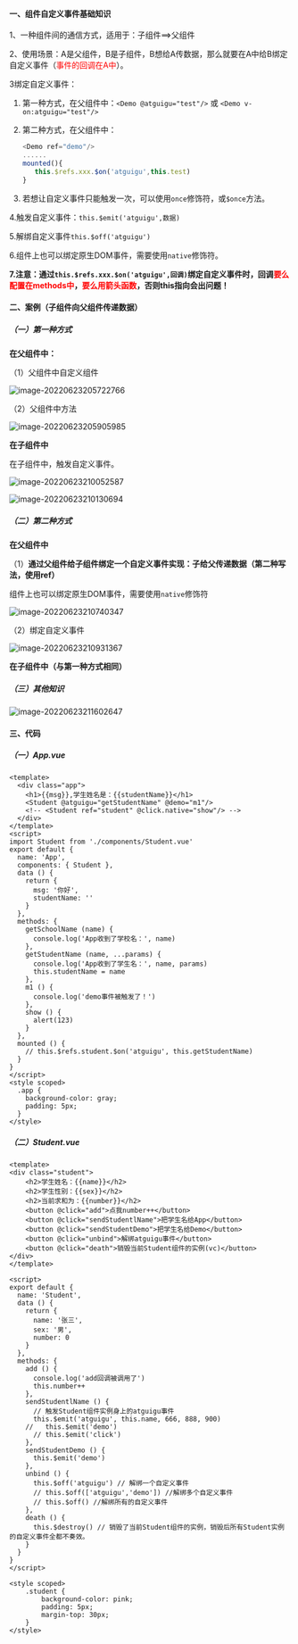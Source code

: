 #### 一、组件自定义事件基础知识

1、一种组件间的通信方式，适用于：子组件==>父组件

2、使用场景：A是父组件，B是子组件，B想给A传数据，那么就要在A中给B绑定自定义事件（<span style="color:red">事件的回调在A中</span>）。

3绑定自定义事件：

1. 第一种方式，在父组件中：```<Demo @atguigu="test"/>```  或 ```<Demo v-on:atguigu="test"/>```

2. 第二种方式，在父组件中：

   ```js
   <Demo ref="demo"/>
   ......
   mounted(){
      this.$refs.xxx.$on('atguigu',this.test)
   }
   ```

3. 若想让自定义事件只能触发一次，可以使用```once```修饰符，或```$once```方法。

4.触发自定义事件：```this.$emit('atguigu',数据)```		

5.解绑自定义事件```this.$off('atguigu')```

6.组件上也可以绑定原生DOM事件，需要使用```native```修饰符。

**7.注意：通过```this.$refs.xxx.$on('atguigu',回调)```绑定自定义事件时，回调<span style="color:red">要么配置在methods中</span>，<span style="color:red">要么用箭头函数</span>，否则this指向会出问题！**

#### 二、案例（子组件向父组件传递数据）

##### （一）第一种方式

**在父组件中：**

（1）父组件中自定义组件

![image-20220623205722766](https://typora-bucket21.oss-cn-guangzhou.aliyuncs.com/note_images/image-20220623205722766.png)

（2）父组件中方法

![image-20220623205905985](https://typora-bucket21.oss-cn-guangzhou.aliyuncs.com/note_images/image-20220623205905985.png)

**在子组件中**

在子组件中，触发自定义事件。

![image-20220623210052587](https://typora-bucket21.oss-cn-guangzhou.aliyuncs.com/note_images/image-20220623210052587.png)

![image-20220623210130694](https://typora-bucket21.oss-cn-guangzhou.aliyuncs.com/note_images/image-20220623210130694.png)

##### （二）第二种方式

**在父组件中**

（1）**通过父组件给子组件绑定一个自定义事件实现：子给父传递数据（第二种写法，使用ref）**

组件上也可以绑定原生DOM事件，需要使用```native```修饰符

![image-20220623210740347](https://typora-bucket21.oss-cn-guangzhou.aliyuncs.com/note_images/image-20220623210740347.png)

（2）绑定自定义事件

![image-20220623210931367](https://typora-bucket21.oss-cn-guangzhou.aliyuncs.com/note_images/image-20220623210931367.png)

**在子组件中（与第一种方式相同）**

##### （三）其他知识

![image-20220623211602647](https://typora-bucket21.oss-cn-guangzhou.aliyuncs.com/note_images/image-20220623211602647.png)

#### 三、代码

##### （一）App.vue

```vue
<template>
  <div class="app">
    <h1>{{msg}},学生姓名是：{{studentName}}</h1>
    <Student @atguigu="getStudentName" @demo="m1"/>
    <!-- <Student ref="student" @click.native="show"/> -->
  </div>
</template>
<script>
import Student from './components/Student.vue'
export default {
  name: 'App',
  components: { Student },
  data () {
    return {
      msg: '你好',
      studentName: ''
    }
  },
  methods: {
    getSchoolName (name) {
      console.log('App收到了学校名：', name)
    },
    getStudentName (name, ...params) {
      console.log('App收到了学生名：', name, params)
      this.studentName = name
    },
    m1 () {
      console.log('demo事件被触发了！')
    },
    show () {
      alert(123)
    }
  },
  mounted () {
    // this.$refs.student.$on('atguigu', this.getStudentName)
  }
}
</script>
<style scoped>
  .app {
    background-color: gray;
    padding: 5px;
  }
</style>

```

##### （二）Student.vue

```vue
<template>
<div class="student">
    <h2>学生姓名：{{name}}</h2>
    <h2>学生性别：{{sex}}</h2>
    <h2>当前求和为：{{number}}</h2>
    <button @click="add">点我number++</button>
    <button @click="sendStudentlName">把学生名给App</button>
    <button @click="sendStudentDemo">把学生名给Demo</button>
    <button @click="unbind">解绑atguigu事件</button>
    <button @click="death">销毁当前Student组件的实例(vc)</button>
</div>
</template>

<script>
export default {
  name: 'Student',
  data () {
    return {
      name: '张三',
      sex: '男',
      number: 0
    }
  },
  methods: {
    add () {
      console.log('add回调被调用了')
      this.number++
    },
    sendStudentlName () {
      // 触发Student组件实例身上的atguigu事件
      this.$emit('atguigu', this.name, 666, 888, 900)
    //   this.$emit('demo')
      // this.$emit('click')
    },
    sendStudentDemo () {
      this.$emit('demo')
    },
    unbind () {
      this.$off('atguigu') // 解绑一个自定义事件
      // this.$off(['atguigu','demo']) //解绑多个自定义事件
      // this.$off() //解绑所有的自定义事件
    },
    death () {
      this.$destroy() // 销毁了当前Student组件的实例，销毁后所有Student实例的自定义事件全都不奏效。
    }
  }
}
</script>

<style scoped>
    .student {
        background-color: pink;
        padding: 5px;
        margin-top: 30px;
    }
</style>

```

